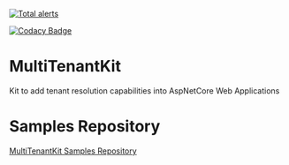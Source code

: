 [![Total alerts](https://img.shields.io/lgtm/alerts/g/dementcore/MultiTenantKit.svg?logo=lgtm&logoWidth=18)](https://lgtm.com/projects/g/dementcore/MultiTenantKit/alerts/)

[![Codacy Badge](https://api.codacy.com/project/badge/Grade/d9b16436ea5b428abb57059a10859ee2)](https://www.codacy.com/app/dementcore/DementCore.MultiTenantKit)

# MultiTenantKit
Kit to add tenant resolution capabilities into AspNetCore Web Applications

# Samples Repository
[MultiTenantKit Samples Repository](https://github.com/dementcore/MultiTenantKit.Samples)
